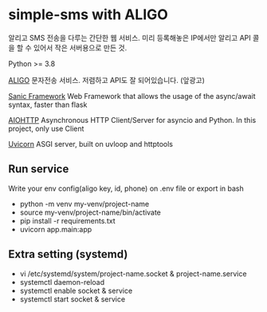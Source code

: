 # simple-sms with ALIGO
알리고 SMS 전송을 다루는 간단한 웹 서비스. 미리 등록해놓은 IP에서만 알리고 API 콜을 할 수 있어서 작은 서버용으로 만든 것.

Python >= 3.8

[ALIGO](https://smartsms.aligo.in/admin/api/info.html)
문자전송 서비스. 저렴하고 API도 잘 되어있습니다. (앞광고)

[Sanic Framework](https://sanic.readthedocs.io/)
Web Framework that allows the usage of the async/await syntax, faster than flask

[AIOHTTP](https://docs.aiohttp.org/en/stable/)
Asynchronous HTTP Client/Server for asyncio and Python. In this project, only use Client

[Uvicorn](https://www.uvicorn.org/)
ASGI server, built on uvloop and httptools

## Run service
Write your env config(aligo key, id, phone) on .env file or export in bash

- python -m venv my-venv/project-name
- source my-venv/project-name/bin/activate
- pip install -r requirements.txt
- uvicorn app.main:app

## Extra setting (systemd)
- vi /etc/systemd/system/project-name.socket & project-name.service
- systemctl daemon-reload
- systemctl enable socket & service
- systemctl start socket & service
